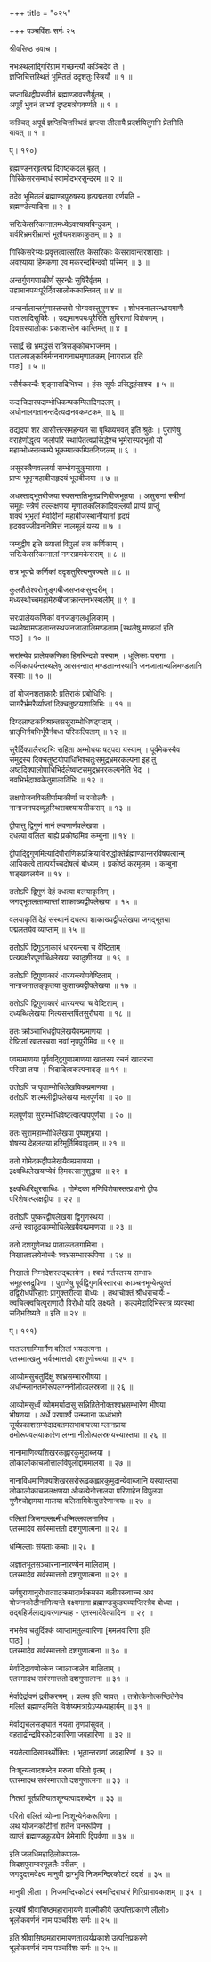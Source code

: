 +++
title = "०२५"

+++
पञ्चविंशः सर्गः २५  
  
श्रीवसिष्ठ उवाच ।  
  
नभःस्थलाद्गिरिग्रामं गच्छन्त्यौ कञ्चिदेव ते ।  
ज्ञप्तिचित्तस्थितं भूमितलं ददृशतुः स्त्रियौ ॥ १ ॥  
  
सप्ताब्धिद्वीपसंवीतं ब्रह्माण्डावरणैर्युतम् ।  
अपूर्वं भुवनं ताभ्यां दृष्टमत्रोपवर्ण्यते ॥ १ ॥  
  
कञ्चित् अपूर्वं ज्ञप्तिचित्तस्थितं ज्ञप्त्या लीलायै प्रदर्शयितुमभि प्रेतमिति   
यावत् ॥ १ ॥  
  
प्। १९०)  
  
ब्रह्माण्डनरहृत्पद्मं दिगष्टकदलं बृहत् ।  
गिरिकेसरसम्बाधं स्वामोदभरसुन्दरम् ॥ २ ॥  
  
तदेव भूमितलं ब्रह्माण्डपुरुषस्य हृत्पद्मतया वर्णयति -   
ब्रह्माण्डेत्यादिना ॥ २ ॥  
  
सरित्केसरिकानालमध्येऽवश्यायबिन्दुकम् ।  
शर्वरिभ्रमरीभ्रान्तं भूतौघमशकाकुलम् ॥ ३ ॥  
  
गिरिकेसरेभ्यः प्रवृत्तत्वात्सरितः केसरिकाः केसरावान्तरशाखाः ।   
अवश्याया हिमकणा एव मकरन्दबिन्दवो यस्मिन् ॥ ३ ॥  
  
अन्तर्गुणगणाकीर्णं सुरन्ध्रैः सुषिरैर्वृतम् ।  
उह्यमानपयःपूरैर्दिवसालोककान्तिमत् ॥ ४ ॥  
  
अन्तर्नालान्तर्गुणास्तन्तवो भोग्यवस्तुगुणाश्च । शोभननालरन्ध्रायमाणैः   
पातालादिसुषिरैः । उद्यमानपयःपूरैरिति सुषिराणां विशेषणम् ।   
दिवसस्यालोकः प्रकाशस्तेन कान्तिमत् ॥ ४ ॥  
  
रसार्द्रं खे भ्रमद्धंसं रात्रिसङ्कोचभाजनम् ।  
पातालपङ्कनिर्मग्ननागनाथमृणालकम् [नागराज इति   
पाठः] ॥ ५ ॥  
  
रसैर्मकरन्दैः शृङ्गारादिभिश्च । हंसः सूर्यः प्रसिद्धहंसाश्च ॥ ५ ॥  
  
कदाचिदास्पदाम्भोधिकम्पकम्पितदिगदलम् ।  
अधोनालगतानन्तदैत्यदानवकण्टकम् ॥ ६ ॥  
  
तद्यदपां शर आसीत्तत्समहन्यत सा पृथिव्यभवत् इति श्रुतेः । पुराणेषु   
वराहेणोद्धृत्य जलोपरि स्थापितत्वप्रसिद्धेश्च भूमेरास्पदभूतो यो   
महाम्भोध्स्तत्कम्पे भूकम्पात्कम्पितदिग्दलम् ॥ ६ ॥  
  
असुरस्त्रैणवल्लर्या सम्भोगसुकुमारया ।  
प्राप्य भूभृन्महाबीजहृदयं भूतबीजया ॥ ७ ॥  
  
अधस्ताद्भूतबीजया स्वसन्ततिभूतप्राणिबीजभूतया । असुराणां स्त्रीणां   
समूहः स्त्रैणं तल्लक्षणया मृणालकलिकादिवल्लर्या प्राप्यं प्राप्तुं   
शक्यं भूभृतां मेर्वादीनां महाबीजस्थानीयानां हृदयं   
हृदयवज्जीवननिमित्तं नालमूलं यस्य ॥ ७ ॥  
  
जम्बुद्वीप इति ख्यातां विपुलां तत्र कर्णिकाम् ।  
सरित्केसरिकानालां नगरग्रामकेसराम् ॥ ८ ॥  
  
तत्र भूपद्मे कर्णिकां ददृशतुरित्यनुषज्यते ॥ ८ ॥  
  
कुलशैलेश्वरोत्तुङ्गबीजसप्तकसुन्दरीम् ।  
मध्यस्थोच्चमहामेरुबीजाक्रान्तनभस्थलीम् ॥ ९ ॥  
  
सरःप्रालेयकणिकां वनजङ्गलधूलिकाम् ।  
स्थलेष्वामण्डलान्तस्थजनजालालिमण्डलाम् [स्थलेषु मण्डलां इति   
पाठः] ॥ १० ॥  
  
सरांस्येव प्रालेयकणिका हिमबिन्दवो यस्याम् । धूलिकाः परागाः ।   
कर्णिकापर्यन्तस्थलेषु आसमन्तात् मण्डलान्तस्थानि जनजालान्यलिमण्डलानि   
यस्याः ॥ १० ॥  
  
तां योजनशताकारैः प्रतिराकं प्रबोधिभिः ।  
सागरैर्भ्रमरैर्व्याप्तां दिक्चतुष्टयशालिभिः ॥ ११ ॥  
  
दिग्दलाष्टकविश्रान्तससुराम्भोधिषट्पदाम् ।  
भ्रातृभिर्नवभिर्भूपैर्नवधा परिकल्पिताम् ॥ १२ ॥  
  
सुरैर्दिक्पालैरष्टभिः सहिता अम्भोधयः षट्पदा यस्याम् । पूर्वमेकस्यैव   
समुद्रस्य दिक्चतुष्टयोपाधिभिश्चतुःसमुद्रभ्रमरकल्पना इह तु   
अष्टदिक्पालोपाधिभिर्दलेष्वष्टसमुद्रभ्रमरकल्पनेति भेदः ।   
नवभिर्भद्राश्वकेतुमालादिभिः ॥ १२ ॥  
  
लक्षयोजनविस्तीर्णामाकीर्णां च रजोलवैः ।  
नानाजनपदव्यूहस्थिरावश्यायसीकराम् ॥ १३ ॥  
  
द्वीपात्तु द्विगुणं मानं लवणार्णवलेखया ।  
दधत्या वलितां बाह्ये प्रकोष्ठमिव कम्बुना ॥ १४ ॥  
  
द्वीपाद्द्विगुणमित्यादिपौराणिकप्रक्रियाविरुद्धोक्तेर्ब्रह्माण्डान्तरविषयत्वान्म्  
आयिकत्वे तात्पर्याच्चदोषत्वं बोध्यम् । प्रकोष्ठं करमूलम् । कम्बुना   
शङ्खवलयेन ॥ १४ ॥  
  
ततोऽपि द्विगुणं देहं दधत्या वलयाकृतिम् ।  
जगद्भूतलताव्याप्तां शाकाख्यद्वीपलेखया ॥ १५ ॥  
  
वलयाकृतिं देहं संस्थानं दधत्या शाकाख्यद्वीपलेखया जगद्भूतया   
पद्मलतयेव व्याप्ताम् ॥ १५ ॥  
  
ततोऽपि द्विगुऽनाकारं धारयन्त्या च वेष्टिताम् ।  
प्रत्यग्रक्षीरपूर्णाब्धिलेखया स्वादुशीतया ॥ १६ ॥  
  
ततोऽपि द्विगुणाकारं धारयन्त्योपवेष्टिताम् ।  
नानाजनालङ्कृतया कुशाख्यद्वीपलेखया ॥ १७ ॥  
  
ततोऽपि द्विगुणाकारं धारयन्त्या च वेष्टिताम् ।  
दध्यब्धिलेखया नित्यसन्तर्पितसुरौघया ॥ १८ ॥  
  
ततः क्रौञ्चाभिधद्वीपलेखयैवम्प्रमाणया ।  
वेष्टितां खातरचया नवां नृपपुरीमिव ॥ १९ ॥  
  
एवम्प्रमाणया पूर्ववद्द्विगुणप्रमाणया खातस्य रचनं खातरचा   
परिखा तया । भिदादित्वकल्पनादङ् ॥ १९ ॥  
  
ततोऽपि च घृताम्भोधिलेखयिवम्प्रमाणया ।  
ततोऽपि शाल्मलीद्वीपलेखया मलपूर्णया ॥ २० ॥  
  
मलपूर्णया सुराम्भोधिवेष्टत्वात्पापपूर्णया ॥ २० ॥  
  
ततः सुरामहाम्भोधिलेखया पुष्पशुभ्रया ।  
शेषस्य देहलतया हरिमूर्तिमिवावृताम् ॥ २१ ॥  
  
ततो गोमेदकद्वीपलेखयैवम्प्रमाणया ।  
इक्ष्वब्धिलेखयाप्येवं हिमवत्सानुशुद्धया ॥ २२ ॥  
  
इक्ष्वब्धिरिक्षुरसाब्धिः । गोमेदका मणिविशेषास्तत्प्रधानो द्वीपः   
परिशेषात्प्लक्षद्वीपः ॥ २२ ॥  
  
ततोऽपि पुष्करद्वीपलेखया द्विगुणस्थया ।  
अन्ते स्वादूदकाम्भोधिलेखयैवम्प्रमाणया ॥ २३ ॥  
  
ततो दशगुणेनाथ पातालतलगामिना ।  
निखातवलयेनोच्चैः श्वभ्रसम्भाररूपिणा ॥ २४ ॥  
  
निखातो निम्नदेशस्तद्बलयेन । श्वभ्रं गर्तस्तस्य सम्भारः   
समूहस्तद्रूपिणा । पुराणेषु पूर्वद्विगुणविस्तारया काञ्चनभूम्येत्युक्तं   
तद्विरोधपरिहारः प्रागुक्तरीत्या बोध्यः । तथाचोक्तं श्रीधराचार्यैः -   
क्वचित्क्वचित्पुराणादौ विरोधो यदि लक्ष्यते । कल्पमेदादिभिस्तत्र व्यवस्था   
सद्भिरिष्यते ॥ इति ॥ २४ ॥  
  
प्। १९१)  
  
पातालगामिमार्गेण वलितां भयदात्मना ।  
एतस्मात्खलु सर्वस्मात्ततो दशगुणोच्चया ॥ २५ ॥  
  
आव्योमसुचतुर्दिक्षु श्वभ्रसम्भारभीषया ।  
अर्धोन्म्लानतमोरूपलग्ननीलोत्पलस्रजा ॥ २६ ॥  
  
आव्योमसूर्ध्वं व्योममर्यादासु सन्निहितेनोक्तश्वभ्रसम्भारेण भीषया   
भीषणया । अर्धे परपार्श्वे उन्म्लाना ऊर्ध्वभागे   
सूर्यप्रकाशसम्भेदादवतमसभावापत्त्या म्लानप्राया   
तमोरूपवलयाकारेण लग्ना नीलोत्पलस्रग्यस्यास्तया ॥ २६ ॥  
  
नानामाणिक्यशिखरकह्लारकुमुदाब्जया ।  
लोकालोकाचलोत्तालविपुलोद्दाममालया ॥ २७ ॥  
  
नानाविधमाणिक्यशिखरसरोरूढकह्लारकुमुदान्येवाब्जानि यस्यास्तया   
लोकालोकाचललक्षणया औन्नत्येनोत्तालया परिणाहेन विपुलया   
गुणैश्चोद्दामया मालया वलितामिवेत्युत्तरेणान्वयः ॥ २७ ॥  
  
वलितां त्रिजगल्लक्ष्मीधम्मिल्लवलनामिव ।  
एतस्मादेव सर्वस्मात्ततो दशगुणात्मना ॥ २८ ॥  
  
धम्मिल्लाः संयताः कचाः ॥ २८ ॥  
  
अज्ञातभूतसञ्चारनाम्नारण्येन मालिताम् ।  
एतस्मादेव सर्वस्मात्ततो दशगुणात्मना ॥ २९ ॥  
  
सर्वपुराणानुरोधात्पाठक्रमादार्थक्रमस्य बलीयस्त्वाच्च अथ   
योजनकोटीनामित्यन्ते वक्ष्यमाणा ब्रह्माण्डकुड्यव्याप्तिरत्रैव बोध्या ।   
तद्बहिर्जलाद्यावरणान्याह - एतस्मादेवेत्यादिना ॥ २९ ॥  
  
नभसेव चतुर्दिक्कं व्याप्तामतुलवारिणा [ममलवारिणा इति   
पाठः] ।  
एतस्मादेव सर्वस्मात्ततो दशगुणात्मना ॥ ३० ॥  
  
मेर्वादिद्रावणोत्केन ज्वालाजालेन मालिताम् ।  
एतस्मादथ सर्वस्मात्ततो दशगुणात्मना ॥ ३१ ॥  
  
मेर्वादेर्द्रावणं द्रवीकरणम् । प्रलय इति यावत् । तत्रोत्केनोत्कण्ठितेनेव   
मलितं ब्रह्माण्डमिति विशेष्यमत्राग्रेऽप्यध्याहार्यम् ॥ ३१ ॥  
  
मेर्वाद्यचलसङ्घातं नयता तृणपांसुवत् ।  
वहताद्रीन्द्रविस्फोटकारिणा जवहारिणा ॥ ३२ ॥  
  
नयतेत्यादिसामर्थ्योक्तिः । भूतान्तराणां जवहारिणां ॥ ३२ ॥  
  
निःशून्यत्वादशब्देन मरुता परितो वृतम् ।  
एतस्मादथ सर्वस्मात्ततो दशगुणात्मना ॥ ३३ ॥  
  
नितरां मूर्तप्रतिघातशून्यत्वादशब्देन ॥ ३३ ॥  
  
परितो वलितं व्योम्ना निःशून्येनैकरूपिणा ।  
अथ योजनकोटीनां शतेन घनरूपिणा ।  
व्याप्तं ब्रह्माण्डकुड्येन हैमेनापि द्विपर्वणा ॥ ३४ ॥  
  
इति जलधिमहाद्रिलोकपाल-  
त्रिदशपुराम्बरभूतलैः परीतम् ।  
जगदुदरमवेक्ष्य मानुषी द्राग्भुवि निजमन्दिरकोटरं ददर्श ॥ ३५ ॥  
  
मानुषी लीला । निजमन्दिरकोटरं स्वमन्दिराधारं गिरिग्रामावकाशम् ॥ ३५ ॥  
  
इत्यार्षे श्रीवासिष्ठमहारामायणे वाल्मीकीये उत्पत्तिप्रकरणे लीलो०   
भूलोकवर्णनं नाम पञ्चविंशः सर्गः ॥ २५ ॥  
  
इति श्रीवासिष्ठमहारामायणतात्पर्यप्रकाशे उत्पत्तिप्रकरणे   
भूलोकवर्णनं नाम पञ्चविंशः सर्गः ॥ २५ ॥  
  